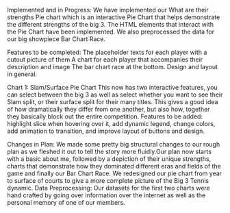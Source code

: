 Implemented and in Progress:
We have implemented our What are their strengths Pie chart which is an interactive Pie Chart that helps demonstrate the different strengths of the big 3. The HTML elements that interact with the Pie Chart have been implemented. We also preprocessed the data for our big showpiece Bar Chart Race. 

Features to be completed:
The placeholder texts for each player with a cutout picture of them
A chart for each player that accompanies their description and image
The bar chart race at the bottom.
Design and layout in general.

Chart 1: Slam/Surface Pie Chart
This now has two interactive features, you can select between the big 3 as well as select whether you want to see their Slam split, or their surface split for their many titles. This gives a good idea of how dramatically they differ from one another, but also how, together they basically block out the entire competition. Features to be added: highlight slice when hovering over it, add dynamic legend, change colors, add animation to transition, and improve layout of buttons and design.



Changes in Plan:
We made some pretty big structural changes to our rough plan as we fleshed it out to tell the story more fluidly.Our plan now starts with a basic about me, followed by a depiction of their unique strengths, charts that demonstrate how they dominated different eras and fields of the game and finally our Bar Chart Race. We redesigned our pie chart from year to surface of courts to give a more complete picture of the Big 3 Tennis dynamic.
Data Preprocessing: Our datasets for the first two charts were hand crafted by going over information over the internet as well as the personal memory of one of our members.